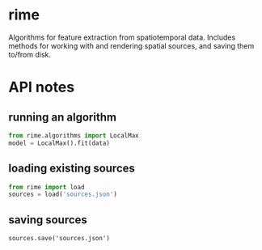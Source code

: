 # rime

Algorithms for feature extraction from spatiotemporal data. Includes methods for working with and rendering spatial sources, and saving them to/from disk.

# API notes

## running an algorithm

```python
from rime.algorithms import LocalMax
model = LocalMax().fit(data)
```

## loading existing sources

```python
from rime import load
sources = load('sources.json')
```

## saving sources

```
sources.save('sources.json')
```
